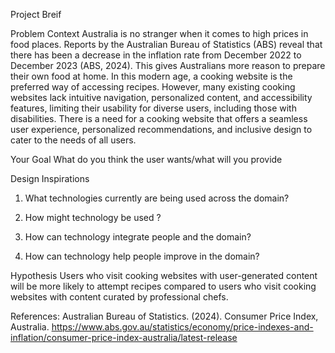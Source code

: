 Project Breif

Problem Context
Australia is no stranger when it comes to high prices in food places. Reports by the Australian Bureau of Statistics (ABS) reveal that there has been a decrease in the inflation rate from December 2022 to December 2023 (ABS, 2024). This gives Australians more reason to prepare their own food at home. In this modern age, a cooking website is the preferred way of accessing recipes. However, many existing cooking websites lack intuitive navigation, personalized content, and accessibility features, limiting their usability for diverse users, including those with disabilities. There is a need for a cooking website that offers a seamless user experience, personalized recommendations, and inclusive design to cater to the needs of all users.

Your Goal
What do you think the user wants/what will you provide

Design Inspirations

1.	What technologies currently are being used across the domain? 

2.	How might technology be used ?

3.	How can technology integrate people and the domain?  

4.	How can technology help people improve in the domain?


Hypothesis
Users who visit cooking websites with user-generated content will be more likely to attempt recipes compared to users who visit cooking websites with content curated by professional chefs. 

References:
Australian Bureau of Statistics. (2024). Consumer Price Index, Australia. https://www.abs.gov.au/statistics/economy/price-indexes-and-inflation/consumer-price-index-australia/latest-release